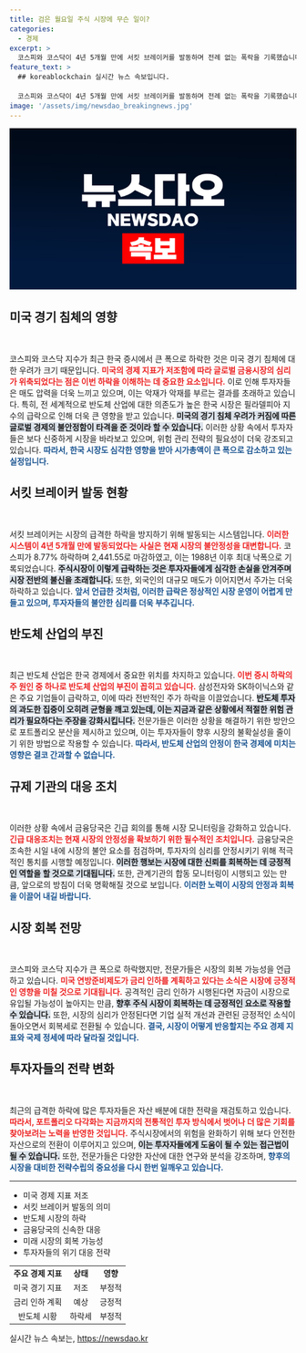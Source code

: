 ```yaml
---
title: 검은 월요일 주식 시장에 무슨 일이?
categories:
  - 경제
excerpt: >
  코스피와 코스닥이 4년 5개월 만에 서킷 브레이커를 발동하며 전례 없는 폭락을 기록했습니다. 미국 경제 침체 우려와 글로벌 금융시장 공포가 반영된 결과로, 투자 심리가 위축되고 있습니다. 235조 원의 시가총액이 단 하루 만에 증발하며, 금융당국은 긴급 대응에 나섰습니다.
feature_text: >
  ## koreablockchain 실시간 뉴스 속보입니다.

  코스피와 코스닥이 4년 5개월 만에 서킷 브레이커를 발동하며 전례 없는 폭락을 기록했습니다. 미국 경제 침체 우려와 글로벌 금융시장 공포가 반영된 결과로, 투자 심리가 위축되고 있습니다. 235조 원의 시가총액이 단 하루 만에 증발하며, 금융당국은 긴급 대응에 나섰습니다.
image: '/assets/img/newsdao_breakingnews.jpg'
---
```


<p><img src="/assets/img/newsdao_breakingnews.jpg" alt="koreablockchain 속보" /></p>

<h2 data-ke-size="size26">미국 경기 침체의 영향</h2>

<p data-ke-size="size16">&nbsp;</p>

<p>코스피와 코스닥 지수가 최근 한국 증시에서 큰 폭으로 하락한 것은 미국 경기 침체에 대한 우려가 크기 때문입니다. <b><span style="color: #ee2323;">미국의 경제 지표가 저조함에 따라 글로벌 금융시장의 심리가 위축되었다는 점은 이번 하락을 이해하는 데 중요한 요소입니다.</span></b> 이로 인해 투자자들은 매도 압력을 더욱 느끼고 있으며, 이는 악재가 악재를 부르는 결과를 초래하고 있습니다. 특히, 전 세계적으로 반도체 산업에 대한 의존도가 높은 한국 시장은 필라델피아 지수의 급락으로 인해 더욱 큰 영향을 받고 있습니다. <b><span style="background-color: #21538527;">미국의 경기 침체 우려가 커짐에 따른 글로벌 경제의 불안정함이 타격을 준 것이라 할 수 있습니다.</span></b> 이러한 상황 속에서 투자자들은 보다 신중하게 시장을 바라보고 있으며, 위험 관리 전략의 필요성이 더욱 강조되고 있습니다. <b><span style="color: #1a5490;">따라서, 한국 시장도 심각한 영향을 받아 시가총액이 큰 폭으로 감소하고 있는 실정입니다.</span></b></p>

<h2 data-ke-size="size26">서킷 브레이커 발동 현황</h2>

<p data-ke-size="size16">&nbsp;</p>

<p>서킷 브레이커는 시장의 급격한 하락을 방지하기 위해 발동되는 시스템입니다. <b><span style="color: #ee2323;">이러한 시스템이 4년 5개월 만에 발동되었다는 사실은 현재 시장의 불안정성을 대변합니다.</span></b> 코스피가 8.77% 하락하며 2,441.55로 마감하였고, 이는 1988년 이후 최대 낙폭으로 기록되었습니다. <b><span style="background-color: #21538527;">주식시장이 이렇게 급락하는 것은 투자자들에게 심각한 손실을 안겨주며 시장 전반의 불신을 초래합니다.</span></b> 또한, 외국인의 대규모 매도가 이어지면서 주가는 더욱 하락하고 있습니다. <b><span style="color: #1a5490;">앞서 언급한 것처럼, 이러한 급락은 정상적인 시장 운영이 어렵게 만들고 있으며, 투자자들의 불안한 심리를 더욱 부추깁니다.</span></b></p>

<h2 data-ke-size="size26">반도체 산업의 부진</h2>

<p data-ke-size="size16">&nbsp;</p>

<p>최근 반도체 산업은 한국 경제에서 중요한 위치를 차지하고 있습니다. <b><span style="color: #ee2323;">이번 증시 하락의 주 원인 중 하나로 반도체 산업의 부진이 꼽히고 있습니다.</span></b> 삼성전자와 SK하이닉스와 같은 주요 기업들이 급락하고, 이에 따라 전반적인 주가 하락을 이끌었습니다. <b><span style="background-color: #21538527;">반도체 투자의 과도한 집중이 오히려 균형을 깨고 있는데, 이는 지금과 같은 상황에서 적절한 위험 관리가 필요하다는 주장을 강화시킵니다.</span></b> 전문가들은 이러한 상황을 해결하기 위한 방안으로 포트폴리오 분산을 제시하고 있으며, 이는 투자자들이 향후 시장의 불확실성을 줄이기 위한 방법으로 작용할 수 있습니다. <b><span style="color: #1a5490;">따라서, 반도체 산업의 안정이 한국 경제에 미치는 영향은 결코 간과할 수 없습니다.</span></b></p>

<h2 data-ke-size="size26">규제 기관의 대응 조치</h2>

<p data-ke-size="size16">&nbsp;</p>

<p>이러한 상황 속에서 금융당국은 긴급 회의를 통해 시장 모니터링을 강화하고 있습니다. <b><span style="color: #ee2323;">긴급 대응조치는 현재 시장의 안정성을 확보하기 위한 필수적인 조치입니다.</span></b> 금융당국은 조속한 시일 내에 시장의 불안 요소를 점검하며, 투자자의 심리를 안정시키기 위해 적극적인 통치를 시행할 예정입니다. <b><span style="background-color: #21538527;">이러한 행보는 시장에 대한 신뢰를 회복하는 데 긍정적인 역할을 할 것으로 기대됩니다.</span></b> 또한, 관계기관의 합동 모니터링이 시행되고 있는 만큼, 앞으로의 방침이 더욱 명확해질 것으로 보입니다. <b><span style="color: #1a5490;">이러한 노력이 시장의 안정과 회복을 이끌어 내길 바랍니다.</span></b> </p>

<h2 data-ke-size="size26">시장 회복 전망</h2>

<p data-ke-size="size16">&nbsp;</p>

<p>코스피와 코스닥 지수가 큰 폭으로 하락했지만, 전문가들은 시장의 회복 가능성을 언급하고 있습니다. <b><span style="color: #ee2323;">미국 연방준비제도가 금리 인하를 계획하고 있다는 소식은 시장에 긍정적인 영향을 미칠 것으로 기대됩니다.</span></b> 공격적인 금리 인하가 시행된다면 자금이 시장으로 유입될 가능성이 높아지는 만큼, <b><span style="background-color: #21538527;">향후 주식 시장이 회복하는 데 긍정적인 요소로 작용할 수 있습니다.</span></b> 또한, 시장의 심리가 안정된다면 기업 실적 개선과 관련된 긍정적인 소식이 돌아오면서 회복세로 전환될 수 있습니다. <b><span style="color: #1a5490;">결국, 시장이 어떻게 반응할지는 주요 경제 지표와 국제 정세에 따라 달라질 것입니다.</span></b> </p>

<h2 data-ke-size="size26">투자자들의 전략 변화</h2>

<p data-ke-size="size16">&nbsp;</p>

<p>최근의 급격한 하락에 많은 투자자들은 자산 배분에 대한 전략을 재검토하고 있습니다. <b><span style="color: #ee2323;">따라서, 포트폴리오 다각화는 지금까지의 전통적인 투자 방식에서 벗어나 더 많은 기회를 찾아보려는 노력을 반영한 것입니다.</span></b> 주식시장에서의 위험을 완화하기 위해 보다 안전한 자산으로의 전환이 이루어지고 있으며, <b><span style="background-color: #21538527;">이는 투자자들에게 도움이 될 수 있는 접근법이 될 수 있습니다.</span></b> 또한, 전문가들은 다양한 자산에 대한 연구와 분석을 강조하며, <b><span style="color: #1a5490;">향후의 시장을 대비한 전략수립의 중요성을 다시 한번 일깨우고 있습니다.</span></b></p>

<hr>

<ul>
<li>미국 경제 지표 저조</li>
<li>서킷 브레이커 발동의 의미</li>
<li>반도체 시장의 하락</li>
<li>금융당국의 신속한 대응</li>
<li>미래 시장의 회복 가능성</li>
<li>투자자들의 위기 대응 전략</li>
</ul>

<table>
<tr>
<td style="text-align: center; height: 17px;"><b>주요 경제 지표</b></td>
<td style="text-align: center; height: 17px;"><b>상태</b></td>
<td style="text-align: center; height: 17px;"><b>영향</b></td>
</tr>
<tr>
<td style="text-align: center; height: 17px;">미국 경기 지표</td>
<td style="text-align: center; height: 17px;">저조</td>
<td style="text-align: center; height: 17px;">부정적</td>
</tr>
<tr>
<td style="text-align: center; height: 17px;">금리 인하 계획</td>
<td style="text-align: center; height: 17px;">예상</td>
<td style="text-align: center; height: 17px;">긍정적</td>
</tr>
<tr>
<td style="text-align: center; height: 17px;">반도체 시황</td>
<td style="text-align: center; height: 17px;">하락세</td>
<td style="text-align: center; height: 17px;">부정적</td>
</tr>
</table>
실시간 뉴스 속보는, <a href="https://newsdao.kr" rel="dofollow">https://newsdao.kr</a>



